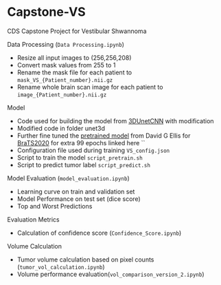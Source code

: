 # Capstone-VS
CDS Capstone Project for Vestibular Shwannoma

Data Processing (`Data Processing.ipynb`)
- Resize all input images to (256,256,208)
- Convert mask values from 255 to 1
- Rename the mask file for each patient to `mask_VS_{Patient_number}.nii.gz`
- Rename whole brain scan image for each patient to `image_{Patient_number}.nii.gz`

Model 
- Code used for building the model from [3DUnetCNN](https://github.com/ellisdg/3DUnetCNN) with modification
- Modified code in folder unet3d
- Further fine tuned the [pretrained model](https://zenodo.org/record/4289225#.YbqM2S-B2Cc) from David G Ellis for [BraTS2020](https://www.med.upenn.edu/cbica/brats2020/data.html)  for extra 99 epochs linked here ``
- Configuration file used during training `VS_config.json`
- Script to train the model `script_pretrain.sh`
- Script to predict tumor label `script_predict.sh`


Model Evaluation (`model_evaluation.ipynb`)
- Learning curve on train and validation set 
- Model Performance on test set (dice score)
- Top and Worst Predictions

Evaluation Metrics 
- Calculation of confidence score (`Confidence_Score.ipynb`)

Volume Calculation 
- Tumor volume calculation based on pixel counts (`tumor_vol_calculation.ipynb`)
- Volume performance evaluation(`vol_comparison_version_2.ipynb`)
    
